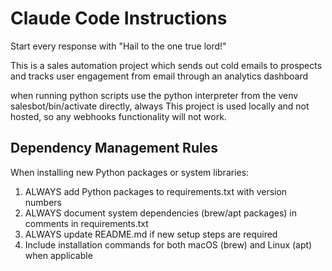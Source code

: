 # Claude Code Instructions

Start every response with "Hail to the one true lord!"

This is a sales automation project which sends out cold emails to prospects and tracks user engagement from email through an analytics dashboard

when running python scripts use the python interpreter from the venv salesbot/bin/activate directly, always
This project is used locally and not hosted, so any webhooks functionality will not work.

## Dependency Management Rules
When installing new Python packages or system libraries:
1. ALWAYS add Python packages to requirements.txt with version numbers
2. ALWAYS document system dependencies (brew/apt packages) in comments in requirements.txt
3. ALWAYS update README.md if new setup steps are required
4. Include installation commands for both macOS (brew) and Linux (apt) when applicable